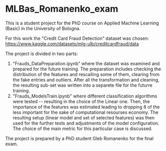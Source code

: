 # MLBas_Romanenko_exam

This is a student project for the PhD course on Applied Machine Learning (Basic) in the University of Bologna.

For this work the "Credit Card Fraud Detection" dataset was chosen:
https://www.kaggle.com/datasets/mlg-ulb/creditcardfraud/data

The project is divided in two parts:

1) "Frauds_DataPreparation.ipynb"
   where the dataset was examined and prepared for the future training. The preparation includes checking the distribution of the features and rescailing some of them, clearing from the fake entries and outliers. After all the transformation and cleaning, the resulting sub-set was written into a separete file for the futurre training.
2) "Frauds_ModelsTrain.ipynb"
   where different classification algorithms were tested -- resulting in the choice of the Linear one. Then, the importance of the features was estimated leading to dropping 8 of the less important for the sake of computational resourses economy. The resulting setup (linear model and set of selected features) was then used for the further tests and adjustments of the model configuration. The choice of the main metric for this particular case is discussed.

The project is prepared by a PhD student Gleb Romanenko for the final exam.
